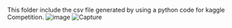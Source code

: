 This folder include the csv file generated by using a python code for kaggle Competition.
![image](https://user-images.githubusercontent.com/65140592/146058225-baa5822f-6e13-477b-aa71-345b220946b7.png)
![Capture](https://user-images.githubusercontent.com/65140592/146058532-f4bd72e5-d1d6-45ce-823c-1d5eed5c49f7.PNG)
